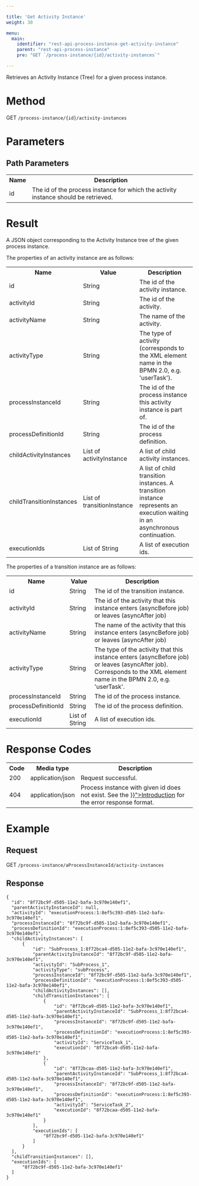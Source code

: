 ```yaml
---

title: 'Get Activity Instance'
weight: 30

menu:
  main:
    identifier: "rest-api-process-instance-get-activity-instance"
    parent: "rest-api-process-instance"
    pre: "GET `/process-instance/{id}/activity-instances`"

---
```



Retrieves an Activity Instance (Tree) for a given process instance.


# Method

GET `/process-instance/{id}/activity-instances`


# Parameters

## Path Parameters

<table class="table table-striped">
  <tr>
    <th>Name</th>
    <th>Description</th>
  </tr>
  <tr>
    <td>id</td>
    <td>The id of the process instance for which the activity instance should be retrieved.</td>
  </tr>
</table>


# Result

A JSON object corresponding to the Activity Instance tree of the given process instance.

The properties of an activity instance are as follows:

<table class="table table-striped">
  <tr>
    <th>Name</th>
    <th>Value</th>
    <th>Description</th>
  </tr>
  <tr>
    <td>id</td>
    <td>String</td>
    <td>The id of the activity instance.</td>
  </tr>
  <tr>
    <td>activityId</td>
    <td>String</td>
    <td>The id of the activity.</td>
  </tr>
  <tr>
    <td>activityName</td>
    <td>String</td>
    <td>The name of the activity.</td>
  </tr>
  <tr>
    <td>activityType</td>
    <td>String</td>
    <td>The type of activity (corresponds to the XML element name in the BPMN 2.0, e.g. 'userTask').</td>
  </tr>
  <tr>
    <td>processInstanceId</td>
    <td>String</td>
    <td>The id of the process instance this activity instance is part of.</td>
  </tr>
  <tr>
    <td>processDefinitionId</td>
    <td>String</td>
    <td>The id of the process definition.</td>
  </tr>
  <tr>
    <td>childActivityInstances</td>
    <td>List of activityInstance</td>
    <td>A list of child activity instances.</td>
  </tr>
  <tr>
    <td>childTransitionInstances</td>
    <td>List of transitionInstance</td>
    <td>A list of child transition instances. A transition instance represents an execution waiting in an asynchronous continuation.</td>
  </tr>
  <tr>
    <td>executionIds</td>
    <td>List of String</td>
    <td>A list of execution ids.</td>
  </tr>
</table>

The properties of a transition instance are as follows:

<table class="table table-striped">
  <tr>
    <th>Name</th>
    <th>Value</th>
    <th>Description</th>
  </tr>
  <tr>
    <td>id</td>
    <td>String</td>
    <td>The id of the transition instance.</td>
  </tr>
  <tr>
    <td>activityId</td>
    <td>String</td>
    <td>The id of the activity that this instance enters (asyncBefore job) or leaves (asyncAfter job)</td>
  </tr>
  <tr>
    <td>activityName</td>
    <td>String</td>
    <td>The name of the activity that this instance enters (asyncBefore job) or leaves (asyncAfter job)</td>
  </tr>
  <tr>
    <td>activityType</td>
    <td>String</td>
    <td>The type of the activity that this instance enters (asyncBefore job) or leaves (asyncAfter job). Corresponds to the XML element name in the BPMN 2.0, e.g. 'userTask'.</td>
  </tr>
  <tr>
    <td>processInstanceId</td>
    <td>String</td>
    <td>The id of the process instance.</td>
  </tr>
  <tr>
    <td>processDefinitionId</td>
    <td>String</td>
    <td>The id of the process definition.</td>
  </tr>
  <tr>
    <td>executionId</td>
    <td>List of String</td>
    <td>A list of execution ids.</td>
  </tr>
</table>


# Response Codes

<table class="table table-striped">
  <tr>
    <th>Code</th>
    <th>Media type</th>
    <th>Description</th>
  </tr>
  <tr>
    <td>200</td>
    <td>application/json</td>
    <td>Request successful.</td>
  </tr>
  <tr>
    <td>404</td>
    <td>application/json</td>
    <td>Process instance with given id does not exist. See the <a href="{{< relref "reference/rest/overview/index.md#error-handling" >}}">Introduction</a> for the error response format.</td>
  </tr>
</table>


# Example

## Request

GET `/process-instance/aProcessInstanceId/activity-instances`

## Response

    {
      "id": "8f72bc9f-d505-11e2-bafa-3c970e140ef1",
      "parentActivityInstanceId": null,
      "activityId": "executionProcess:1:8ef5c393-d505-11e2-bafa-3c970e140ef1",
      "processInstanceId": "8f72bc9f-d505-11e2-bafa-3c970e140ef1",
      "processDefinitionId": "executionProcess:1:8ef5c393-d505-11e2-bafa-3c970e140ef1",
      "childActivityInstances": [
          {
              "id": "SubProcess_1:8f72bca4-d505-11e2-bafa-3c970e140ef1",
              "parentActivityInstanceId": "8f72bc9f-d505-11e2-bafa-3c970e140ef1",
              "activityId": "SubProcess_1",
              "activityType": "subProcess",
              "processInstanceId": "8f72bc9f-d505-11e2-bafa-3c970e140ef1",
              "processDefinitionId": "executionProcess:1:8ef5c393-d505-11e2-bafa-3c970e140ef1",
              "childActivityInstances": [],
              "childTransitionInstances": [
                  {
                      "id": "8f72bca9-d505-11e2-bafa-3c970e140ef1",
                      "parentActivityInstanceId": "SubProcess_1:8f72bca4-d505-11e2-bafa-3c970e140ef1",
                      "processInstanceId": "8f72bc9f-d505-11e2-bafa-3c970e140ef1",
                      "processDefinitionId": "executionProcess:1:8ef5c393-d505-11e2-bafa-3c970e140ef1",
                      "activityId": "ServiceTask_1",
                      "executionId": "8f72bca9-d505-11e2-bafa-3c970e140ef1"
                  },
                  {
                      "id": "8f72bcaa-d505-11e2-bafa-3c970e140ef1",
                      "parentActivityInstanceId": "SubProcess_1:8f72bca4-d505-11e2-bafa-3c970e140ef1",
                      "processInstanceId": "8f72bc9f-d505-11e2-bafa-3c970e140ef1",
                      "processDefinitionId": "executionProcess:1:8ef5c393-d505-11e2-bafa-3c970e140ef1",
                      "activityId": "ServiceTask_2",
                      "executionId": "8f72bcaa-d505-11e2-bafa-3c970e140ef1"
                  }
              ],
              "executionIds": [
                  "8f72bc9f-d505-11e2-bafa-3c970e140ef1"
              ]
          }
      ],
      "childTransitionInstances": [],
      "executionIds": [
          "8f72bc9f-d505-11e2-bafa-3c970e140ef1"
      ]
    }